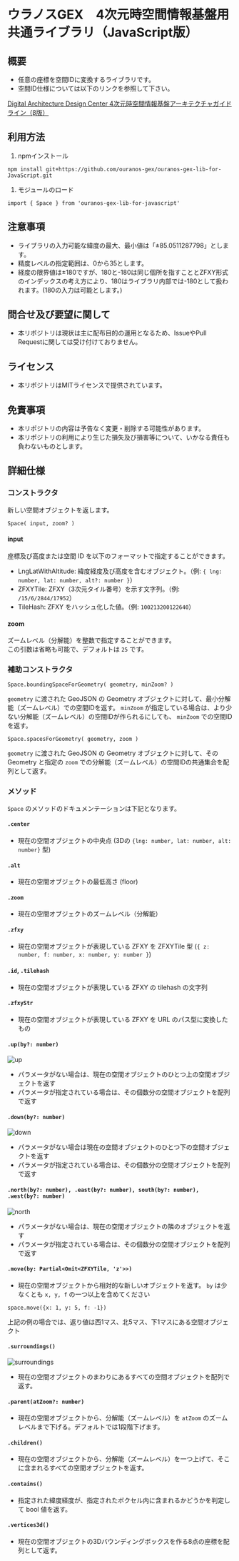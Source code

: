 # ウラノスGEX　4次元時空間情報基盤用　共通ライブラリ（JavaScript版）

## 概要
- 任意の座標を空間IDに変換するライブラリです。
- 空間ID仕様については以下のリンクを参照して下さい。
<!--[Digital Architecture Design Center 4次元時空間情報基盤 ガイドライン](https://www.ipa.go.jp/digital/architecture/project/autonomousmobilerobot/3dspatial_guideline.html)-->
<p><a href="https://www.ipa.go.jp/digital/architecture/project/autonomousmobilerobot/3dspatial_guideline.html" target="_blank">Digital Architecture Design Center 4次元時空間情報基盤アーキテクチャガイドライン（β版）</a></p>

## 利用方法
1. npmインストール
```
npm install git+https://github.com/ouranos-gex/ouranos-gex-lib-for-JavaScript.git
```
1. モジュールのロード
```
import { Space } from 'ouranos-gex-lib-for-javascript'
```

## 注意事項
* ライブラリの入力可能な緯度の最大、最小値は「±85.0511287798」とします。
* 精度レベルの指定範囲は、0から35とします。
* 経度の限界値は±180ですが、180と-180は同じ個所を指すこととZFXY形式のインデックスの考え方により、180はライブラリ内部では-180として扱われます。(180の入力は可能とします。)

## 問合せ及び要望に関して
- 本リポジトリは現状は主に配布目的の運用となるため、IssueやPull Requestに関しては受け付けておりません。

## ライセンス
- 本リポジトリはMITライセンスで提供されています。

## 免責事項
- 本リポジトリの内容は予告なく変更・削除する可能性があります。
- 本リポジトリの利用により生じた損失及び損害等について、いかなる責任も負わないものとします。

## 詳細仕様

### コンストラクタ
新しい空間オブジェクトを返します。
```
Space( input, zoom? )
```
#### input
座標及び高度または空間 ID を以下のフォーマットで指定することができます。
* LngLatWithAltitude: 緯度経度及び高度を含むオブジェクト。（例: `{ lng: number, lat: number, alt?: number }`）
* ZFXYTile: ZFXY（3次元タイル番号）を示す文字列。（例: `/15/6/2844/17952`）
* TileHash: ZFXY をハッシュ化した値。（例: `100213200122640`）
#### zoom
ズームレベル（分解能）を整数で指定することができます。  
この引数は省略も可能で、デフォルトは `25` です。
### 補助コンストラクタ
```
Space.boundingSpaceForGeometry( geometry, minZoom? )
```
`geometry` に渡された GeoJSON の Geometry オブジェクトに対して、最小分解能（ズームレベル）での空間IDを返す。
`minZoom` が指定している場合は、より少ない分解能（ズームレベル）の空間IDが作られるにしても、 `minZoom` での空間IDを返す。
```
Space.spacesForGeometry( geometry, zoom )
```
`geometry` に渡された GeoJSON の Geometry オブジェクトに対して、その Geometry と指定の `zoom` での分解能（ズームレベル）の空間IDの共通集合を配列として返す。
### メソッド
`Space` のメソッドのドキュメンテーションは下記となります。
#### `.center`
* 現在の空間オブジェクトの中央点 (3Dの `{lng: number, lat: number, alt: number}` 型)
#### `.alt`
* 現在の空間オブジェクトの最低高さ (floor)
#### `.zoom`
* 現在の空間オブジェクトのズームレベル（分解能）
#### `.zfxy`
* 現在の空間オブジェクトが表現している ZFXY を ZFXYTile 型 (`{ z: number, f: number, x: number, y: number }`)
#### `.id`, `.tilehash`
* 現在の空間オブジェクトが表現している ZFXY の tilehash の文字列
#### `.zfxyStr`
* 現在の空間オブジェクトが表現している ZFXY を URL のパス型に変換したもの
#### `.up(by?: number)`
![up](https://user-images.githubusercontent.com/309946/168220328-47e09300-c4dc-4ad1-adae-2cb17aff23ab.png)
* パラメータがない場合は、現在の空間オブジェクトのひとつ上の空間オブジェクトを返す
* パラメータが指定されている場合は、その個数分の空間オブジェクトを配列で返す
#### `.down(by?: number)`
![down](https://user-images.githubusercontent.com/309946/168220818-f89a73b1-b99c-462d-9fcb-5eae0eac03eb.png)
* パラメータがない場合は現在の空間オブジェクトのひとつ下の空間オブジェクトを返す
* パラメータが指定されている場合は、その個数分の空間オブジェクトを配列で返す
#### `.north(by?: number), .east(by?: number), south(by?: number), .west(by?: number)`
![north](https://user-images.githubusercontent.com/309946/168221234-b03809ef-6c69-442b-98d3-583b4391108e.png)
* パラメータがない場合は、現在の空間オブジェクトの隣のオブジェクトを返す
* パラメータが指定されている場合は、その個数分の空間オブジェクトを配列で返す
#### `.move(by: Partial<Omit<ZFXYTile, 'z'>>)`
* 現在の空間オブジェクトから相対的な新しいオブジェクトを返す。 `by` は少なくとも `x, y, f` の一つ以上を含めてください
```
space.move({x: 1, y: 5, f: -1})
```
上記の例の場合では、返り値は西1マス、北5マス、下1マスにある空間オブジェクト
#### `.surroundings()`
![surroundings](https://user-images.githubusercontent.com/309946/168221371-b1ec30c7-f501-4a6b-ad64-5a6345fb9665.png)
* 現在の空間オブジェクトのまわりにあるすべての空間オブジェクトを配列で返す。
#### `.parent(atZoom?: number)`
* 現在の空間オブジェクトから、分解能（ズームレベル）を `atZoom` のズームレベルまで下げる。デフォルトでは1段階下げます。
#### `.children()`
* 現在の空間オブジェクトから、分解能（ズームレベル）を一つ上げて、そこに含まれるすべての空間オブジェクトを返す。
#### `.contains()`
* 指定された緯度経度が、指定されたボクセル内に含まれるかどうかを判定して bool 値を返す。
#### `.vertices3d()`
* 現在の空間オブジェクトの3Dバウンディングボックスを作る8点の座標を配列として返す。
